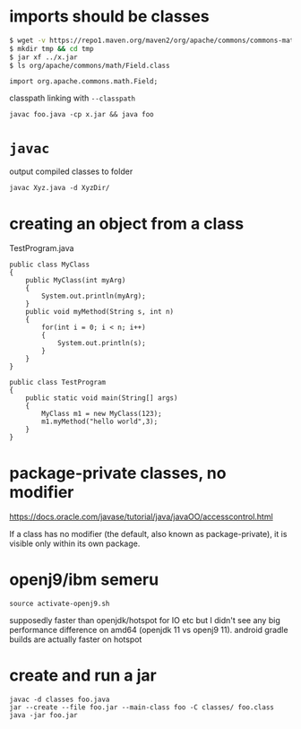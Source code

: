 # imports should be classes

```bash
$ wget -v https://repo1.maven.org/maven2/org/apache/commons/commons-math/2.2/commons-math-2.2.jar -O x.jar
$ mkdir tmp && cd tmp
$ jar xf ../x.jar
$ ls org/apache/commons/math/Field.class
```

```
import org.apache.commons.math.Field;
```

classpath linking with `--classpath`

```
javac foo.java -cp x.jar && java foo
```

# `javac`

output compiled classes to folder

`javac Xyz.java -d XyzDir/`

# creating an object from a class

TestProgram.java
```
public class MyClass
{
	public MyClass(int myArg)
	{
		System.out.println(myArg);
	}
	public void myMethod(String s, int n)
	{
		for(int i = 0; i < n; i++)
		{
			System.out.println(s);
		}
	}
}

public class TestProgram
{
	public static void main(String[] args)
	{
		MyClass m1 = new MyClass(123);
		m1.myMethod("hello world",3);
	}
}
```

# package-private classes, no modifier

https://docs.oracle.com/javase/tutorial/java/javaOO/accesscontrol.html

If a class has no modifier (the default, also known as package-private), it is visible only within its own package.

# openj9/ibm semeru

`source activate-openj9.sh`

supposedly faster than openjdk/hotspot for IO etc but I didn't see any big performance difference on amd64 (openjdk 11 vs openj9 11). android gradle builds are actually faster on hotspot

# create and run a jar

```
javac -d classes foo.java
jar --create --file foo.jar --main-class foo -C classes/ foo.class
java -jar foo.jar
```

